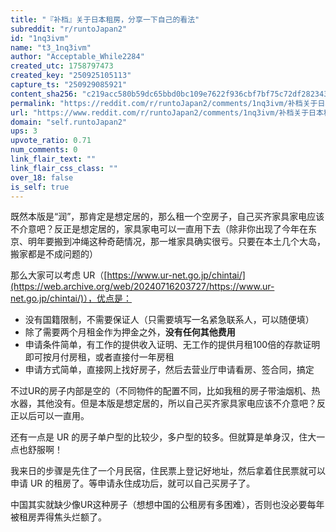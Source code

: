 ```yaml
---
title: "『补档』关于日本租房，分享一下自己的看法"
subreddit: "r/runtoJapan2"
id: "1nq3ivm"
name: "t3_1nq3ivm"
author: "Acceptable_While2284"
created_utc: 1758797473
created_key: "250925105113"
capture_ts: "250929085921"
content_sha256: "c219acc580b59dc65bbd0bc109e7622f936cbf7bf75c72df282343011bcb6eac"
permalink: "https://reddit.com/r/runtoJapan2/comments/1nq3ivm/补档关于日本租房分享一下自己的看法/"
url: "https://www.reddit.com/r/runtoJapan2/comments/1nq3ivm/补档关于日本租房分享一下自己的看法/"
domain: "self.runtoJapan2"
ups: 3
upvote_ratio: 0.71
num_comments: 0
link_flair_text: ""
link_flair_css_class: ""
over_18: false
is_self: true
---
```


既然本版是“润”，那肯定是想定居的，那么租一个空房子，自己买齐家具家电应该不介意吧？反正是想定居的，家具家电可以一直用下去（除非你出现了今年在东京、明年要搬到冲绳这种奇葩情况，那一堆家具确实很亏。只要在本土几个大岛，搬家都是不成问题的）

那么大家可以考虑
UR（[https://www.ur-net.go.jp/chintai/](https://web.archive.org/web/20240716203727/https://www.ur-net.go.jp/chintai/)），优点是：

- 没有国籍限制，不需要保证人（只需要填写一名紧急联系人，可以随便填）
- 除了需要两个月租金作为押金之外，**没有任何其他费用**
- 申请条件简单，有工作的提供收入证明、无工作的提供月租100倍的存款证明即可按月付房租，或者直接付一年房租
- 申请方式简单，直接网上找好房子，然后去营业厅申请看房、签合同，搞定

不过UR的房子内部是空的（不同物件的配置不同，比如我租的房子带油烟机、热水器，其他没有。但是本版是想定居的，所以自己买齐家具家电应该不介意吧？反正以后可以一直用。

还有一点是 UR
的房子单户型的比较少，多户型的较多。但就算是单身汉，住大一点也舒服啊！

我来日的步骤是先住了一个月民宿，住民票上登记好地址，然后拿着住民票就可以申请
UR 的租房了。等申请永住成功后，就可以自己买房子了。

中国其实就缺少像UR这种房子（想想中国的公租房有多困难），否则也没必要每年被租房弄得焦头烂额了。
